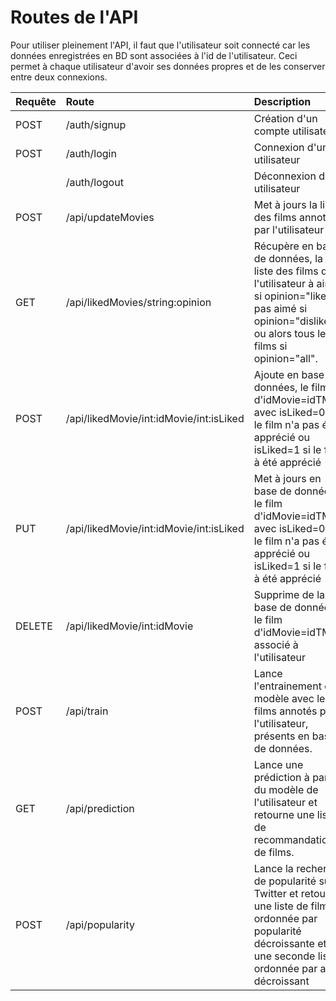 # Routes de l'API

Pour utiliser pleinement l'API, il faut que l'utilisateur soit connecté car les données enregistrées en BD sont associées à l'id de l'utilisateur. Ceci permet à chaque utilisateur d'avoir ses données propres et de les conserver entre deux connexions. 

| Requête| Route                                    | Description                                                                      | Permission          |
| :----- | :--------------------------------------- | :------------------------------------------------------------------------------- | :------------------ |
| POST   | /auth/signup                             | Création d'un compte utilisateur                                                 |                     |
| POST   | /auth/login                              | Connexion d'un utilisateur                                                       |                     |
|        | /auth/logout                             | Déconnexion d'un utilisateur                                                     | utilisateur connecté| 
| POST   | /api/updateMovies                        | Met à jours la liste des films annotés par l'utilisateur                         | utilisateur connecté|
| GET    | /api/likedMovies/string:opinion          | Récupère en base de données, la liste des films que l'utilisateur à aimé si opinion="liked", pas aimé si opinion="disliked" ou alors tous les films si opinion="all".                                                                           | utilisateur connecté|
| POST   | /api/likedMovie/int:idMovie/int:isLiked  | Ajoute en base de données, le film d'idMovie=idTMDB avec isLiked=0 si le film n'a pas été apprécié ou isLiked=1 si le film à été apprécié                                                                                                                    | utilisateur connecté|
| PUT    | /api/likedMovie/int:idMovie/int:isLiked  | Met à jours en base de données, le film d'idMovie=idTMDB avec isLiked=0 si le film n'a pas été apprécié ou isLiked=1 si le film à été apprécié                                                                                                                 | utilisateur connecté|
| DELETE | /api/likedMovie/int:idMovie              | Supprime de la base de données, le film d'idMovie=idTMDB associé à l'utilisateur | utilisateur connecté|
| POST   | /api/train                               | Lance l'entrainement du modèle avec les films annotés par l'utilisateur, présents en base de données.                                                                                                                               | utilisateur connecté|
| GET    | /api/prediction                          | Lance une prédiction à partir du modèle de l'utilisateur et retourne une liste de recommandation de films.                                                                                                                                 | utilisateur connecté|
| POST   | /api/popularity                          | Lance la recherche de popularité sur Twitter et retourne une liste de films ordonnée par popularité décroissante et une seconde liste ordonnée par avis décroissant                                                                                            | utilisateur connecté|   